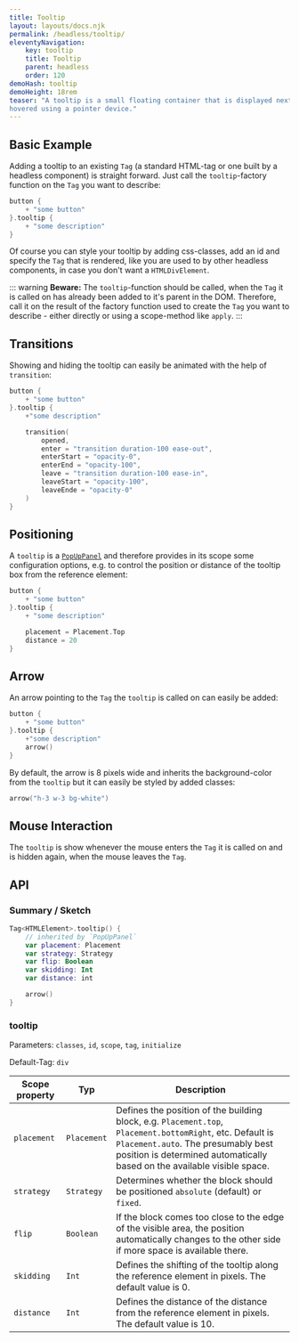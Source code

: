 ```yaml
---
title: Tooltip 
layout: layouts/docs.njk 
permalink: /headless/tooltip/ 
eleventyNavigation:
    key: tooltip
    title: Tooltip
    parent: headless 
    order: 120 
demoHash: tooltip
demoHeight: 18rem
teaser: "A tooltip is a small floating container that is displayed next to the element it describes whenever it gets 
hovered using a pointer device."
---
```


## Basic Example

Adding a tooltip to an existing `Tag` (a standard HTML-tag or one built by a headless component) is straight forward.
Just call the `tooltip`-factory function on the `Tag` you want to describe:

````kotlin
button {
    + "some button"
}.tooltip {
    + "some description"
}
````

Of course you can style your tooltip by adding css-classes, add an id and specify the `Tag` that is rendered, like you
are used to by other headless components, in case you don't want a `HTMLDivElement`.

::: warning
**Beware:** The `tooltip`-function should be called, when the `Tag` it is called on has already been added to it's
parent in the DOM. Therefore, call it on the result of the factory function used to create the `Tag` you want to
describe - either directly or using a scope-method like `apply`.
:::

## Transitions

Showing and hiding the tooltip can easily be animated with the help of `transition`:

```kotlin
button {
    + "some button"
}.tooltip {
    +"some description"

    transition(
        opened,
        enter = "transition duration-100 ease-out",
        enterStart = "opacity-0",
        enterEnd = "opacity-100",
        leave = "transition duration-100 ease-in",
        leaveStart = "opacity-100",
        leaveEnde = "opacity-0"
    )
}
```

## Positioning

A `tooltip` is a [`PopUpPanel`](#floating-content---popuppanel) and therefore provides in its scope some
configuration options, e.g. to control the position or distance of the tooltip box from the  reference element:

```kotlin
button {
    + "some button"
}.tooltip {
    + "some description"

    placement = Placement.Top
    distance = 20
}
```

## Arrow

An arrow pointing to the `Tag` the `tooltip` is called on can easily be added:

```kotlin
button {
    + "some button"
}.tooltip {
    +"some description"
    arrow()
}
```

By default, the arrow is 8 pixels wide and inherits the background-color from the `tooltip` but it can easily be styled
by added classes:

```kotlin
arrow("h-3 w-3 bg-white")
```


## Mouse Interaction

The `tooltip` is show whenever the mouse enters the `Tag` it is called on and is hidden again, when the mouse leaves
the `Tag`.

## API

### Summary / Sketch

```kotlin
Tag<HTMLElement>.tooltip() {
    // inherited by `PopUpPanel`
    var placement: Placement
    var strategy: Strategy
    var flip: Boolean
    var skidding: Int
    var distance: int

    arrow()
}
```


### tooltip

Parameters: `classes`, `id`, `scope`, `tag`, `initialize`

Default-Tag: `div`

| Scope property  | Typ         | Description                                                                                                                                                                                                                 |
|-------------|-------------|-----------------------------------------------------------------------------------------------------------------------------------------------------------------------------------------------------------------------------|
| `placement` | `Placement` | Defines the position of the building block, e.g. `Placement.top`, `Placement.bottomRight`, etc. Default is `Placement.auto`. The presumably best position is determined automatically based on the available visible space. |
| `strategy`  | `Strategy`  | Determines whether the block should be positioned `absolute` (default) or `fixed`.                                                                                                                                          |
| `flip`      | `Boolean`   | If the block comes too close to the edge of the visible area, the position automatically changes to the other side if more space is available there.                                                                        |
| `skidding`  | `Int`       | Defines the shifting of the tooltip along the reference element in pixels. The default value is 0.                                                                                                                          |
| `distance`  | `Int`       | Defines the distance of the distance from the reference element in pixels. The default value is 10.                                                                                                                         |
